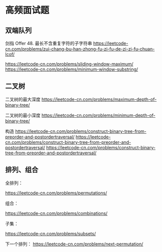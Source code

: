 # 高频面试题

## 双端队列

剑指 Offer 48. 最长不含重复字符的子字符串
https://leetcode-cn.com/problems/zui-chang-bu-han-zhong-fu-zi-fu-de-zi-zi-fu-chuan-lcof/

https://leetcode-cn.com/problems/sliding-window-maximum/
https://leetcode-cn.com/problems/minimum-window-substring/

## 二叉树

二叉树的最大深度
https://leetcode-cn.com/problems/maximum-depth-of-binary-tree/

二叉树的最小深度
https://leetcode-cn.com/problems/minimum-depth-of-binary-tree/


构造
https://leetcode-cn.com/problems/construct-binary-tree-from-preorder-and-postordertraversal/
https://leetcode-cn.com/problems/construct-binary-tree-from-preorder-and-postordertraversal/
https://leetcode-cn.com/problems/construct-binary-tree-from-preorder-and-postordertraversal/


## 排列、组合

全排列：

https://leetcode-cn.com/problems/permutations/

组合：

https://leetcode-cn.com/problems/combinations/

子集：

https://leetcode-cn.com/problems/subsets/

下⼀个排列：
https://leetcode-cn.com/problems/next-permutation/